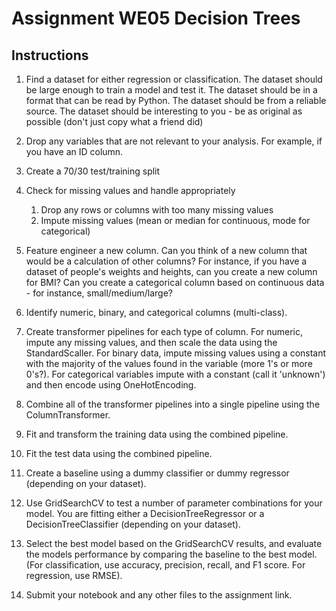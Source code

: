 # Assignment WE05 Decision Trees

## Instructions

1. Find a dataset for either regression or classification. The dataset should be large enough to train a model and test it. The dataset should be in a format that can be read by Python. The dataset should be from a reliable source. The dataset should be interesting to you - be as original as possible (don't just copy what a friend did)

2. Drop any variables that are not relevant to your analysis. For example, if you have an ID column.

3. Create a 70/30 test/training split

4. Check for missing values and handle appropriately
   1. Drop any rows or columns with too many missing values
   2. Impute missing values (mean or median for continuous, mode for categorical)

5. Feature engineer a new column. Can you think of a new column that would be a calculation of other columns? For instance, if you have a dataset of people's weights and heights, can you create a new column for BMI? Can you create a categorical column based on continuous data - for instance, small/medium/large?

6. Identify numeric, binary, and categorical columns (multi-class).

7. Create transformer pipelines for each type of column. For numeric, impute any missing values, and then scale the data using the StandardScaller. For binary data, impute missing values using a constant with the majority of the values found in the variable (more 1's or more 0's?). For categorical variables impute with a constant (call it 'unknown') and then encode using OneHotEncoding. 

8. Combine all of the transformer pipelines into a single pipeline using the ColumnTransformer.

9. Fit and transform the training data using the combined pipeline.

10. Fit the test data using the combined pipeline.

11. Create a baseline using a dummy classifier or dummy regressor (depending on your dataset).

12. Use GridSearchCV to test a number of parameter combinations for your model. You are fitting either a DecisionTreeRegressor or a DecisionTreeClassifier (depending on your dataset).

13. Select the best model based on the GridSearchCV results, and evaluate the models performance by comparing the baseline to the best model. (For classification, use accuracy, precision, recall, and F1 score. For regression, use RMSE).
    
14. Submit your notebook and any other files to the assignment link.



